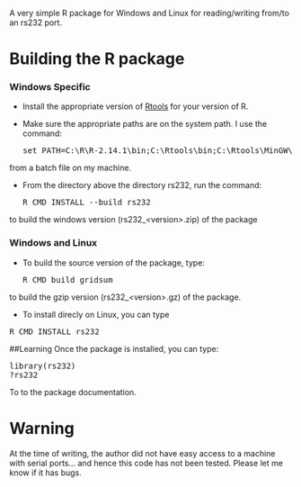 A very simple R package for Windows and Linux for reading/writing from/to an rs232 port.

# Building the R package

### Windows Specific
- Install the appropriate version of [Rtools](http://cran.r-project.org/bin/windows/Rtools/) for your version of R.

- Make sure the appropriate paths are on the system path. I use the command:
    <pre><codeblock>set PATH=C:\R\R-2.14.1\bin;C:\Rtools\bin;C:\Rtools\MinGW\bin;C:\Rtools\MinGW64\bin;%PATH%</codeblock></pre>
from a batch file on my machine.
- From the directory above the directory rs232, run the command:
    <pre><codeblock>R CMD INSTALL --build rs232</codeblock></pre>
to build the windows version (rs232\_&lt;version&gt;.zip) of the package

### Windows and Linux

- To build the source version of the package, type:
    <pre><codeblock>R CMD build gridsum</codeblock></pre>
to build the gzip version (rs232_&lt;version&gt;.gz) of the package.
- To install direcly on Linux, you can type
<pre><codeblock>R CMD INSTALL rs232</codeblock></pre>
##Learning
Once the package is installed, you can type:
<pre><codeblock>library(rs232)
?rs232</codeblock></pre>
To to the package documentation.

# Warning
At the time of writing, the author did not have easy access to a machine with serial ports... and hence this code has not been tested. Please let me know if it has bugs.
